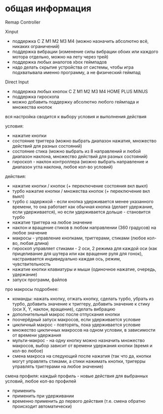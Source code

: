 # общая информация
Remap Controller

Xinput
* поддержка C Z M1 M2 M3 M4 (можно назначить абсолютно всё, никаких ограничений)
* поддержка вибрации (изменение силы вибрации обоих или каждого мотора отдельно, можно на лету через трей)
* поддержка любых аналогов xbox геймпадов
* надо делать скрытие устройства от системы, чтобы игра подхватывала именно программу, а не физический геймпад

Direct Input
* поддержка любых кнопок C Z M1 M2 M3 M4 HOME PLUS MINUS
* поддержка гироскопа
* можно добавить поддержку абсолютно любого геймпада и множества кнопок

вся настройка сводится к выбору условия и выполнения действия

условия:
* нажатие кнопки
* состояние триггера (можно выбрать диапазон нажатия, множество действий для разных состояний)
* состояние стика (можно выбрать из 8 направлений и любой диапазон наклона, множество действий для разных состояний)
* гироскоп - наклон контроллера (можно выбрать направление и диапазон угла наклона, любое кол-во условий)

действия:
* нажатие кнопки / кнопок (+ переключение состояния вкл выкл)
* турбо нажатие кнопки / множества кнопок (+ переключение вкл выкл)
* турбо с задержкой - если кнопка удерживается менее указанного времени, то она работает как обычная кнопка (делает удержание, если удерживается), но если удерживается дольше - становится турбо
* нажатие триггера на любое значение
* наклон и вращение стиков в любом направлении (360 градусов) на любое значение
* макросы - управление кнопками, триггерами, стиками (любое кол-во, любая длина)
* гироскоп управляет стиками - 2 оси, 2 режима для каждой оси (как прицеливание для шутера или как вращение руля для гонок), настраивается индивидуально каждая ось, режим, чувствительность
* нажатие кнопки клавиатуры и мыши (одиночное нажатие, очередь, удержание)
* запуск программ, файлов

про макросы подробнее:
* команды: нажать кнопку, отжать кнопку, сделать турбо, убрать из турбо, добавить значение к триггеру, добавить значение к стику (оси X, Y, наклон, вращение), сделать вибрацию
* дополнительный макрос после отпускания кнопки
* поочерёдный запуск макросов, если удерживается условие
* цикличный макрос - повторять, пока удерживается условие
* множество цикличных макросов на одном условии, в зависимости от времени удержания
* мульти-макрос - на одну кнопку можно назначить множество макросов, выбор зависит от времени удержания кнопки (время и кол-во любое)
* смена макроса на следующий после нажатия
(так что да, кнопки могут управлять стиками, а стики нажимать кнопки, тригерры управлять триггерами на любое значение)

смена профиля:
каждый профиль - новые действия для выбранных условий, любое кол-во профилей
* применить
* применить при удерживании
* временно применить до первого действия (т.е. смена обратно происходит автоматически)
